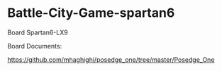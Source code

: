 # Battle-City-Game-spartan6

Board Spartan6-LX9

Board Documents:

https://github.com/mhaghighi/posedge_one/tree/master/Posedge_One
